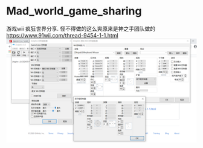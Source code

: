 # Mad_world_game_sharing
游戏wii 疯狂世界分享. 怪不得做的这么爽原来是神之手团队做的
https://www.91wii.com/thread-9454-1-1.html
![Image text](dolphin模拟器按键配置图.png)
